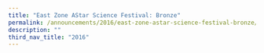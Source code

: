 ```yaml
---
title: "East Zone AStar Science Festival: Bronze"
permalink: /announcements/2016/east-zone-astar-science-festival-bronze/
description: ""
third_nav_title: "2016"
---
```

